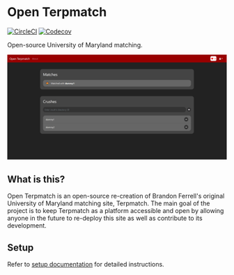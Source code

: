 # Open Terpmatch

[![CircleCI](https://img.shields.io/circleci/build/github/jasmaa/open-terpmatch)](https://app.circleci.com/pipelines/github/jasmaa/open-terpmatch)
[![Codecov](https://img.shields.io/codecov/c/github/jasmaa/open-terpmatch)](https://codecov.io/gh/jasmaa/open-terpmatch)

Open-source University of Maryland matching.

![Landing page screenshot](docs/screenshot_01.png)

## What is this?
Open Terpmatch is an open-source re-creation of Brandon Ferrell's original University of Maryland matching site,
Terpmatch. The main goal of the project is to keep Terpmatch as a platform accessible and open by
allowing anyone in the future to re-deploy this site as well as contribute to its development.

## Setup

Refer to [setup documentation](docs/SETUP.md) for detailed instructions.